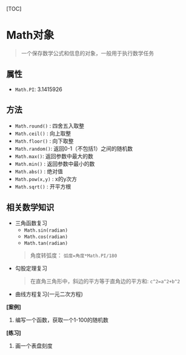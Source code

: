 [TOC]

# Math对象
> 一个保存数学公式和信息的对象，一般用于执行数学任务

## 属性
* `Math.PI`: 3.1415926

## 方法
* `Math.round()` : 四舍五入取整
* `Math.ceil()` : 向上取整
* `Math.floor()` : 向下取整
* `Math.random()`: 返回0-1（不包括1）之间的随机数
* `Math.max()`: 返回参数中最大的数
* `Math.min()` : 返回参数中最小的数
* `Math.abs()` : 绝对值
* `Math.pow(x,y)` : x的y次方
* `Math.sqrt()` : 开平方根

## 相关数学知识
* 三角函数复习
	- `Math.sin(radian)`
	- `Math.cos(radian)`
	- `Math.tan(radian)`
	> 角度转弧度： `弧度=角度*Math.PI/180`
* 勾股定理复习
	> 在直角三角形中，斜边的平方等于直角边的平方和: `c^2=a^2+b^2`
* 曲线方程复习(一元二次方程)


**[案例]**

1. 编写一个函数，获取一个1-100的随机数

**[练习]**

1. 画一个表盘刻度